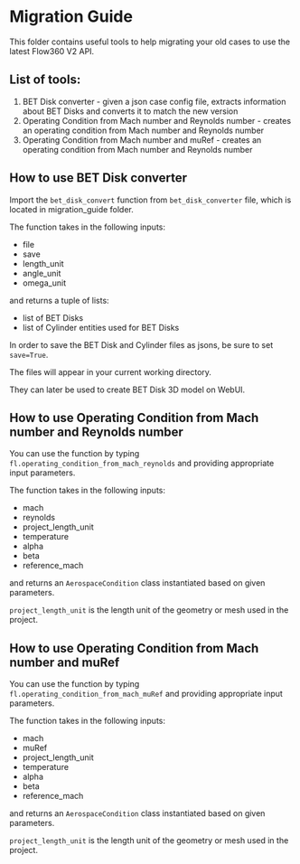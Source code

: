 # Migration Guide

This folder contains useful tools to help migrating your old cases to use the latest Flow360 V2 API. 

## List of tools:

1. BET Disk converter - given a json case config file, extracts information about BET Disks and converts it to match the new version
2. Operating Condition from Mach number and Reynolds number - creates an operating condition from Mach number and Reynolds number
3. Operating Condition from Mach number and muRef - creates an operating condition from Mach number and Reynolds number

## How to use BET Disk converter

Import the `bet_disk_convert` function from `bet_disk_converter` file, which is located in migration_guide folder.

The function takes in the following inputs:
- file
- save
- length_unit
- angle_unit
- omega_unit

and returns a tuple of lists:
- list of BET Disks
- list of Cylinder entities used for BET Disks

In order to save the BET Disk and Cylinder files as jsons, be sure to set `save=True`.

The files will appear in your current working directory.

They can later be used to create BET Disk 3D model on WebUI.

## How to use Operating Condition from Mach number and Reynolds number

You can use the function by typing `fl.operating_condition_from_mach_reynolds` and providing appropriate input parameters.

The function takes in the following inputs:
- mach
- reynolds
- project_length_unit
- temperature
- alpha
- beta
- reference_mach

and returns an `AerospaceCondition` class instantiated based on given parameters.

`project_length_unit` is the length unit of the geometry or mesh used in the project.

## How to use Operating Condition from Mach number and muRef

You can use the function by typing `fl.operating_condition_from_mach_muRef` and providing appropriate input parameters.

The function takes in the following inputs:
- mach
- muRef
- project_length_unit
- temperature
- alpha
- beta
- reference_mach

and returns an `AerospaceCondition` class instantiated based on given parameters.

`project_length_unit` is the length unit of the geometry or mesh used in the project.